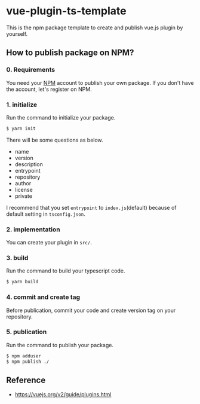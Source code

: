 # vue-plugin-ts-template
This is the npm package template to create and publish vue.js plugin by yourself.


## How to publish package on NPM?
### 0. Requirements
You need your [NPM](https://www.npmjs.com/) account to publish your own package.
If you don't have the account, let's register on NPM.

### 1. initialize
Run the command to initialize your package.

```bash
$ yarn init
```

There will be some questions as below.
- name
- version
- description
- entrypoint
- repository
- author
- license
- private

I recommend that you set `entrypoint` to `index.js`(default) because of default setting in `tsconfig.json`.

### 2. implementation
You can create your plugin in `src/`.

### 3. build
Run the command to build your typescript code.

```bash
$ yarn build
```

### 4. commit and create tag
Before publication, commit your code and create version tag on your repository.

### 5. publication
Run the command to publish your package.

```bash
$ npm adduser 
$ npm publish ./
```

## Reference
- https://vuejs.org/v2/guide/plugins.html

